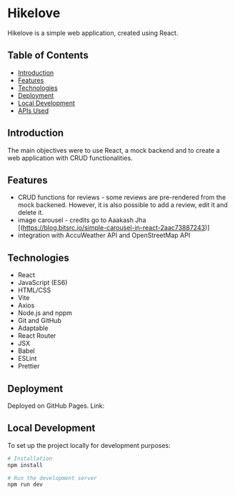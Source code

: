 # Hikelove

Hikelove is a simple web application, created using React.

## Table of Contents

- [Introduction](#introduction)
- [Features](#features)
- [Technologies](#technologies)
- [Deployment](#deployment)
- [Local Development](#local-development)
- [APIs Used](#apis-used)

## Introduction

The main objectives were to use React, a mock backend and to create a web application with CRUD functionalities.

## Features

- CRUD functions for reviews - some reviews are pre-rendered from the mock backened. However, it is also possible to add a review, edit it and delete it.
- image carousel - credits go to Aaakash Jha [(https://blog.bitsrc.io/simple-carousel-in-react-2aac73887243)]
- integration with AccuWeather API and OpenStreetMap API

## Technologies

- React
- JavaScript (ES6)
- HTML/CSS
- Vite
- Axios
- Node.js and nppm
- Git and GitHub
- Adaptable
- React Router
- JSX
- Babel
- ESLint
- Prettier


## Deployment

Deployed on GitHub Pages.
Link: 

## Local Development

To set up the project locally for development purposes:

```bash
# Installation
npm install

# Run the development server
npm run dev